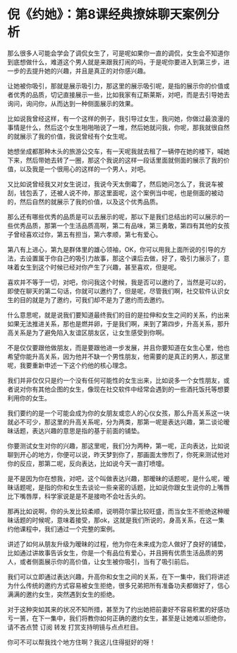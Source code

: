# 倪《约她》：第8课经典撩妹聊天案例分析

那么很多人可能会学会了调侃女生了，可是呢如果你一直的调侃，女生会不知道你到底想做什么，难道这个男人就是来跟我打闹的吗，于是呢你要进入到第三步，进一步的去提升她的兴趣，并且是真正的对你感兴趣。

让她被你吸引，那就是展示吸引力，那这里的展示吸引呢，是指的展示你的价值或者优秀的品质，切记直接展示一些，比如我家有辽斯莱斯，对吧，而是去引导她去询问，询问你，从而达到一种侧面展示的效果。

比如说我曾经这样，有一个这样的例子，我引导过女生，我问她，你做过最浪漫的事情是什么，然后这个女生啪啪啪说了一堆，然后她就问我，你呢，那我就很自然的就展示了我的价值，我说曾经有个女生呢。

她想坐成都那种木头的旅游公交车，有一天呢我就去租了一辆停在她的楼下，喊她下来，然后带她去转了一圈，那这个我说的这样一段话里面就侧面的展示了我的价值，以及我是一个很用心的这样的一个男人，对吧。

又比如说曾经我又对女生说过，我说今天太倒霉了，然后她问怎么了，我说车被刮，钱包丢了，还被人说不帅，那这里面呢，这个案例当中呢，也是侧面的被动的，然后自然的就展示了我的价值，以及这个优秀品质。

那么还有哪些优秀的品质是可以去展示的呢，那以下是我们总结出的可以展示的一些优秀品质，那第一个生活品质高啊，第二有品味，第三勇敢，第四有其他的女孩子曾经喜欢过你，第五有担当，第六孝顺，第七有爱心。

第八有上进心，第九是群体里的雄心领袖，OK，你可以用我上面所说的引导的方法，去设置属于你自己的吸引力故事，那这个课后去做，好了，吸引力展示了，意味着女生到这个时候已经对你产生了兴趣，甚至喜欢，但是呢。

喜欢并不等于一切，对吧，你问我这个时候，我是否可以邀约了，当然是可以的，即使在聊天的第二句话，你就可以邀约了，但是呢，尽管我们啊，社交软件认识女生的目的就是为了邀约，可我们却不是为了邀约而去邀约。

什么意思呢，就是说我们要知道最终我们的目的是拉伸和女生之间的关系，约出来如果无法推进关系，那也是燃并卵，于是我们啊，来到了第四步，升高关系，那升高关系是为了避免陷入友谊区朋友区，让女生感受到你啊。

不是仅仅要跟他做朋友，而是要跟他进一步发展，并且你要知道在女生心里，他也希望你能升高关系，因为他并不缺一个男性朋友，他需要的是真正的男人，那这里呢，我要重新申述一下这个约他的核心理念。

我们并非仅仅只是约一个没有任何可能性的女生出来，比如说多一个女性朋友，或者说对你有其他企图的女生，像现在社交软件中经常会遇到的一些酒托饭托等想要利用你的女生。

我们要约的是一个可能会成为你的女朋友或恋人的心仪女孩，那么升高关系这一块就必不可少，那这里的升高关系呢，分为两类，那第一呢是表达兴趣，第二谈论暧昧话题，表达兴趣的意思是指的基于前面的铺垫。

你要测试女生对你的兴趣，那这里呢，我们分为两种，第一呢，正向表达，比如说聊到开心的地方，你便可以说，昨天梦到你了，那画面太惨烈了，你死来测试他对你的反应，那第二呢，反向表达，比如说今天一直打喷嚏。

是不是因为你在想我，对吧，这个叫做表达兴趣，那暧昧的话题呢，是什么呢，暧昧话题呢，是指的你和女生去谈论一些亲密的话题，比如说你跟女生说你的上嘴唇比下嘴唇厚，科学家说是是不是接吻不会吐舌头的。

那再比如说啊，你的头发比较柔顺，说明荷尔蒙比较旺盛，而当女生不拒绝这种暧昧话题的时候呢，意味着接受，那ok，这就是我们所说的，身高关系，在这一集约他课程中，我们通过一个完整的案例。

讲述了如何从朋友升级为暧昧的过程，他为你在未来成为恋人做好了良好的铺垫，比如通过讲故事告诉女生，你是一个有品位有爱心，并且拥有优质生活品质的男人，或者侧面展示你的高价值，让女生被你吸引，当有了吸引前后。

我们可以立即通过表达兴趣，升高你和女生之间的关系，在下一集中，我们将讲述为什么传统的邀约方式容易被女生拒绝，很多兄弟把所有准备功夫都做好了，信心满满的邀约女生，突然遇到女生的拒绝。

对于这种突如其来的状况不知所措，甚至为了约出她把前妻好不容易积累的好感功亏一篑，在下一集中，我们将教你如何正确的邀约女生，甚至是让她难以拒绝你，请不吝点赞 订阅 转发 打赏支持明镜与点点栏目。

你可不可以帮我找个地方住啊？我这儿住得挺好的呀！